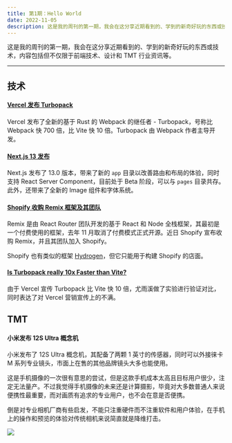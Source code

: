 ```yaml
---
title: 第1期：Hello World
date: 2022-11-05
description: 这是我的周刊的第一期，我会在这分享近期看到的、学到的新奇好玩的东西或技术。
---
```


这是我的周刊的第一期，我会在这分享近期看到的、学到的新奇好玩的东西或技术，内容包括但不仅限于前端技术、设计和 TMT 行业资讯等。

<hr />

<MusicPlayer
  title="怎么你"
  artist="汽水音乐"
  cover="https://p3-luna.douyinpic.com/img/tos-cn-v-2774c002/osMAgKid7CiQQFLz5D2QSftAAUaxALeCfXCGIo~c5_375x375.jpg"
  platform="抖音"
  src="https://v5-luna.douyinvod.com/50af05738e3e642856350f50ea6ca2e6/676c2b56/video/tos/cn/tos-cn-ve-2774/oAXexkgzdapQACGADNALYUfbgeCCMtICQAXGiF/?a=8478&ch=0&cr=5&dr=0&cd=0%7C0%7C0%7C5&br=126&bt=126&ft=V79LgMT8RR0sTKC1-DW2Nc.xBiGNbLt7bZ1U_4eUyRcJNv7TGW&mime_type=audio_mp4&qs=6&rc=NDlmZzloNmlkOzhoZmg7OEBpajk1NGs5cnc7cjMzODlkNEA2Y2A0YC1hNTIxMzAxMjYuYSMxLS1kMmRrMmhgLS1kYS1zcw%3D%3D&btag=c0000e00028000&dy_q=1735052012&l=20241224225328CF500365667368336769"
/>

## 技术

#### [Vercel 发布 Turbopack](https://vercel.com/blog/turbopack)

Vercel 发布了全新的基于 Rust 的 Webpack 的继任者 - Turbopack，号称比 Webpack 快 700 倍，比 Vite 快 10 倍。Turbopack 由 Webpack 作者主导开发。

#### [Next.js 13 发布](https://nextjs.org/blog/next-13)

Next.js 发布了 13.0 版本，带来了新的 `app` 目录以改善路由和布局的体验，同时支持 React Server Component，目前处于 Beta 阶段，可以与 `pages` 目录共存。此外，还带来了全新的 Image 组件和字体系统。

#### [Shopify 收购 Remix 框架及其团队](https://shopify.engineering/remix-joins-shopify)

Remix 是由 React Router 团队开发的基于 React 和 Node 全栈框架，其最初是一个付费使用的框架，去年 11 月取消了付费模式正式开源。近日 Shopify 宣布收购 Remix，并且其团队加入 Shopify。

Shopify 也有类似的框架 [Hydrogen](https://hydrogen.shopify.dev/)，但它只能用于构建 Shopify 的店面。

#### [Is Turbopack really 10x Faster than Vite?](https://github.com/yyx990803/vite-vs-next-turbo-hmr/discussions/8)

由于 Vercel 宣传 Turbopack 比 Vite 快 10 倍，尤雨溪做了实验进行验证对比，同时表达了对 Vercel 营销宣传上的不满。

## TMT

#### 小米发布 12S Ultra 概念机

小米发布了 12S Ultra 概念机，其配备了两颗 1 英寸的传感器，同时可以外接徕卡 M 系列专业镜头，市面上在售的其他品牌镜头大多也能使用。

这是手机摄像的一次很有意思的尝试，但是这款手机成本太高且目标用户很少，注定无法量产。不过我觉得手机摄像的未来还是计算摄影，毕竟对大多数普通人来说便携性最重要，而对画质有追求的专业用户，也不会在意是否便携。

倒是对专业相机厂商有些启发，不能只注重硬件而不注重软件和用户体验，在手机上的操作和预览的体验对传统相机来说简直就是降维打击。

![](/static/weekly/xiaomi-12s-ultra.jpg)
